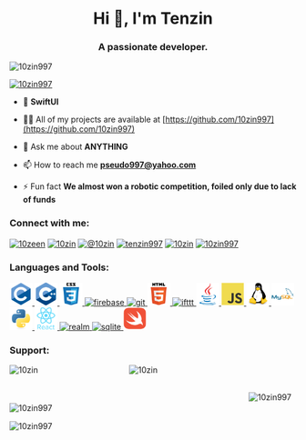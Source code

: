 <h1 align="center">Hi 👋, I'm Tenzin</h1>
<h3 align="center">A passionate developer.</h3>

<p align="left"> <img src="https://komarev.com/ghpvc/?username=10zin997&label=Profile%20views&color=0e75b6&style=flat" alt="10zin997" /> </p>

<p align="left"> <a href="https://github.com/ryo-ma/github-profile-trophy"><img src="https://github-profile-trophy.vercel.app/?username=10zin997" alt="10zin997" /></a> </p>

- 🌱 **SwiftUI**

- 👨‍💻 All of my projects are available at [https://github.com/10zin997](https://github.com/10zin997)

- 💬 Ask me about **ANYTHING**

- 📫 How to reach me **pseudo997@yahoo.com**

- ⚡ Fun fact **We almost won a robotic competition, foiled only due to lack of funds**

<h3 align="left">Connect with me:</h3>
<p align="left">
<a href="https://twitter.com/10zeen" target="blank"><img align="center" src="https://raw.githubusercontent.com/rahuldkjain/github-profile-readme-generator/master/src/images/icons/Social/twitter.svg" alt="10zeen" height="30" width="40" /></a>
<a href="https://stackoverflow.com/users/10zin" target="blank"><img align="center" src="https://raw.githubusercontent.com/rahuldkjain/github-profile-readme-generator/master/src/images/icons/Social/stack-overflow.svg" alt="10zin" height="30" width="40" /></a>
<a href="https://hashnode.com/@10zin" target="blank"><img align="center" src="https://raw.githubusercontent.com/rahuldkjain/github-profile-readme-generator/master/src/images/icons/Social/hashnode.svg" alt="@10zin" height="30" width="40" /></a>
<a href="https://www.codechef.com/users/tenzin997" target="blank"><img align="center" src="https://cdn.jsdelivr.net/npm/simple-icons@3.1.0/icons/codechef.svg" alt="tenzin997" height="30" width="40" /></a>
<a href="https://www.hackerrank.com/10zin" target="blank"><img align="center" src="https://raw.githubusercontent.com/rahuldkjain/github-profile-readme-generator/master/src/images/icons/Social/hackerrank.svg" alt="10zin" height="30" width="40" /></a>
<a href="https://www.leetcode.com/10zin997" target="blank"><img align="center" src="https://raw.githubusercontent.com/rahuldkjain/github-profile-readme-generator/master/src/images/icons/Social/leet-code.svg" alt="10zin997" height="30" width="40" /></a>
</p>

<h3 align="left">Languages and Tools:</h3>
<p align="left"> <a href="https://www.cprogramming.com/" target="_blank" rel="noreferrer"> <img src="https://raw.githubusercontent.com/devicons/devicon/master/icons/c/c-original.svg" alt="c" width="40" height="40"/> </a> <a href="https://www.w3schools.com/cpp/" target="_blank" rel="noreferrer"> <img src="https://raw.githubusercontent.com/devicons/devicon/master/icons/cplusplus/cplusplus-original.svg" alt="cplusplus" width="40" height="40"/> </a> <a href="https://www.w3schools.com/css/" target="_blank" rel="noreferrer"> <img src="https://raw.githubusercontent.com/devicons/devicon/master/icons/css3/css3-original-wordmark.svg" alt="css3" width="40" height="40"/> </a> <a href="https://firebase.google.com/" target="_blank" rel="noreferrer"> <img src="https://www.vectorlogo.zone/logos/firebase/firebase-icon.svg" alt="firebase" width="40" height="40"/> </a> <a href="https://git-scm.com/" target="_blank" rel="noreferrer"> <img src="https://www.vectorlogo.zone/logos/git-scm/git-scm-icon.svg" alt="git" width="40" height="40"/> </a> <a href="https://www.w3.org/html/" target="_blank" rel="noreferrer"> <img src="https://raw.githubusercontent.com/devicons/devicon/master/icons/html5/html5-original-wordmark.svg" alt="html5" width="40" height="40"/> </a> <a href="https://ifttt.com/" target="_blank" rel="noreferrer"> <img src="https://www.vectorlogo.zone/logos/ifttt/ifttt-ar21.svg" alt="ifttt" width="40" height="40"/> </a> <a href="https://www.java.com" target="_blank" rel="noreferrer"> <img src="https://raw.githubusercontent.com/devicons/devicon/master/icons/java/java-original.svg" alt="java" width="40" height="40"/> </a> <a href="https://developer.mozilla.org/en-US/docs/Web/JavaScript" target="_blank" rel="noreferrer"> <img src="https://raw.githubusercontent.com/devicons/devicon/master/icons/javascript/javascript-original.svg" alt="javascript" width="40" height="40"/> </a> <a href="https://www.linux.org/" target="_blank" rel="noreferrer"> <img src="https://raw.githubusercontent.com/devicons/devicon/master/icons/linux/linux-original.svg" alt="linux" width="40" height="40"/> </a> <a href="https://www.mysql.com/" target="_blank" rel="noreferrer"> <img src="https://raw.githubusercontent.com/devicons/devicon/master/icons/mysql/mysql-original-wordmark.svg" alt="mysql" width="40" height="40"/> </a> <a href="https://www.python.org" target="_blank" rel="noreferrer"> <img src="https://raw.githubusercontent.com/devicons/devicon/master/icons/python/python-original.svg" alt="python" width="40" height="40"/> </a> <a href="https://reactjs.org/" target="_blank" rel="noreferrer"> <img src="https://raw.githubusercontent.com/devicons/devicon/master/icons/react/react-original-wordmark.svg" alt="react" width="40" height="40"/> </a> <a href="https://realm.io/" target="_blank" rel="noreferrer"> <img src="https://raw.githubusercontent.com/bestofjs/bestofjs-webui/8665e8c267a0215f3159df28b33c365198101df5/public/logos/realm.svg" alt="realm" width="40" height="40"/> </a> <a href="https://www.sqlite.org/" target="_blank" rel="noreferrer"> <img src="https://www.vectorlogo.zone/logos/sqlite/sqlite-icon.svg" alt="sqlite" width="40" height="40"/> </a> <a href="https://developer.apple.com/swift/" target="_blank" rel="noreferrer"> <img src="https://raw.githubusercontent.com/devicons/devicon/master/icons/swift/swift-original.svg" alt="swift" width="40" height="40"/> </a> </p>

<h3 align="left">Support:</h3>
<p><a href="https://www.buymeacoffee.com/10zin"> <img align="left" src="https://cdn.buymeacoffee.com/buttons/v2/default-yellow.png" height="50" width="210" alt="10zin" /></a><a href="https://ko-fi.com/tenzin"> <img align="left" src="https://cdn.ko-fi.com/cdn/kofi3.png?v=3" height="50" width="210" alt="10zin" /></a></p><br><br>

<p><img align="left" src="https://github-readme-stats.vercel.app/api/top-langs?username=10zin997&show_icons=true&locale=en&layout=compact" alt="10zin997" /></p>

<p>&nbsp;<img align="center" src="https://github-readme-stats.vercel.app/api?username=10zin997&show_icons=true&locale=en" alt="10zin997" /></p>

<p><img align="center" src="https://github-readme-streak-stats.herokuapp.com/?user=10zin997&" alt="10zin997" /></p>
